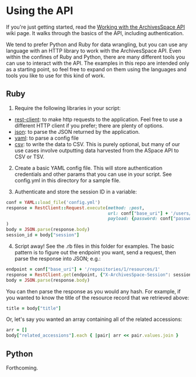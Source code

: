 # Using the API
If you're just getting started, read the [Working with the ArchivesSpace API](https://github.com/BCDigLib/bc-aspace/wiki/Working-with-the-ArchivesSpace-API) 
wiki page. It walks through the basics of the API, including authentication.

We tend to prefer Python and Ruby for data wrangling, but you can use any 
language with an HTTP library to work with the ArchivesSpace API. Even within 
the confines of Ruby and Python, there are many different tools you can use to 
interact with the API. The examples in this repo are intended only as a starting 
point, so feel free to expand on them using the languages and tools you like to 
use for this kind of work.

## Ruby
1. Require the following libraries in your script:
* [rest-client](http://www.rubydoc.info/github/rest-client/rest-client): to make 
http requests to the application. Feel free to use a different HTTP client if 
you prefer; there are plenty of options.
* [json](http://ruby-doc.org/stdlib-2.4.0/libdoc/json/rdoc/JSON.html): to parse 
the JSON returned by the application.
* [yaml](http://ruby-doc.org/stdlib-2.4.0/libdoc/yaml/rdoc/YAML.html): to parse 
a config file
* [csv](http://ruby-doc.org/stdlib-2.4.0/libdoc/csv/rdoc/CSV.html): to write the 
data to CSV. This is purely optional, but many of our use cases involve 
outputting data harvested from the ASpace API to CSV or TSV.

2. Create a basic YAML config file. This will store authentication credentials 
and other params that you can use in your script. See config.yml in this 
directory for a sample file.

3. Authenticate and store the session ID in a variable:
```ruby
conf = YAML::load_file('config.yml')
response = RestClient::Request.execute(method: :post, 
                                       url: conf["base_uri"] + '/users/admin/login',
                                       payload: {password: conf["password"]}
)
body = JSON.parse(response.body)
session_id = body["session"]
```

4. Script away! See the .rb files in this folder for examples. The basic pattern 
is to figure out the endpoint you want, send a request, then parse the response 
into JSON; e.g.:

```ruby
endpoint = conf["base_uri"] + '/repositories/1/resources/1'
response = RestClient.get(endpoint, {"X-ArchivesSpace-Session": session_id})
body = JSON.parse(response.body)
```

You can then parse the response as you would any hash. For example, if you wanted 
to know the title of the resource record that we retrieved above:

```ruby
title = body["title"]
```

Or, let's say you wanted an array containing all of the related accessions:

```ruby
arr = []
body["related_accessions"].each { |pair| arr << pair.values.join }
```

## Python
Forthcoming.
